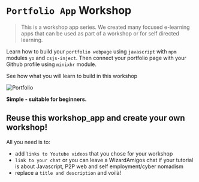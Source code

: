 # `Portfolio App` Workshop

>This is a workshop app series. We created many focused e-learning apps that can
be used as part of a workshop or for self directed learning.

Learn how to build your `portfolio webpage` using `javascript` with `npm` modules `yo` and `csjs-inject`.
Then connect your portfolio page with your Github profile using `minixhr` module.

See how what you will learn to build in this workshop

![Portfolio](https://media.giphy.com/media/xULW8m92CuOIVfJgys/giphy.gif)

**Simple - suitable for beginners.**

## Reuse this workshop_app and create your own workshop!
All you need is to:
- add `links to Youtube videos` that you chose for your workshop
- `link to your chat` or you can leave a WizardAmigos chat if your tutorial is about Javascript, P2P web and self employment/cyber nomadism
- replace a `title and description` and voilà!
